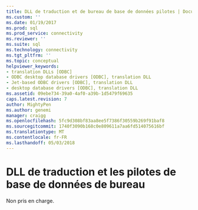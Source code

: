```yaml
---
title: DLL de traduction et de bureau de base de données pilotes | Documents Microsoft
ms.custom: ''
ms.date: 01/19/2017
ms.prod: sql
ms.prod_service: connectivity
ms.reviewer: ''
ms.suite: sql
ms.technology: connectivity
ms.tgt_pltfrm: ''
ms.topic: conceptual
helpviewer_keywords:
- translation DLLs [ODBC]
- ODBC desktop database drivers [ODBC], translation DLL
- Jet-based ODBC drivers [ODBC], translation DLL
- desktop database drivers [ODBC], translation DLL
ms.assetid: 09ebe734-39a0-4af0-a39b-1d5479f69635
caps.latest.revision: 7
author: MightyPen
ms.author: genemi
manager: craigg
ms.openlocfilehash: 5fc9d308bf83aa8ee5f7386f30559b269f91baf8
ms.sourcegitcommit: 1740f3090b168c0e809611a7aa6fd514075616bf
ms.translationtype: MT
ms.contentlocale: fr-FR
ms.lasthandoff: 05/03/2018
---
```

# <a name="translation-dlls-and-desktop-database-drivers"></a>DLL de traduction et les pilotes de base de données de bureau
Non pris en charge.
